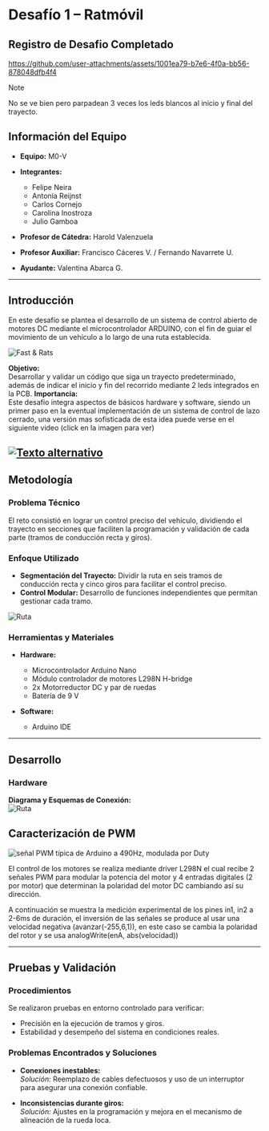 # Desafío 1 – Ratmóvil 

## Registro de Desafio Completado
https://github.com/user-attachments/assets/1001ea79-b7e6-4f0a-bb56-878048dfb4f4
> [!NOTE]
> No se ve bien pero parpadean 3 veces los leds blancos al inicio y final del trayecto.

## Información del Equipo

- **Equipo:** M0-V
- **Integrantes:**  
  - Felipe Neira  
  - Antonia Reijnst  
  - Carlos Cornejo  
  - Carolina Inostroza  
  - Julio Gamboa  

- **Profesor de Cátedra:** Harold Valenzuela  
- **Profesor Auxiliar:** Francisco Cáceres V. / Fernando Navarrete U.  
- **Ayudante:** Valentina Abarca G.


---

## Introducción

En este desafío se plantea el desarrollo de un sistema de control abierto de motores DC mediante el microcontrolador ARDUINO, con el fin de guiar el movimiento de un vehículo a lo largo de una ruta establecida.  

![Fast & Rats](Imagenes/A.jpg)

**Objetivo:**  
Desarrollar y validar un código que siga un trayecto predeterminado, además de indicar el inicio y fin del recorrido mediante 2 leds integrados en la PCB.
**Importancia:**  
Este desafío integra aspectos de básicos hardware y software, siendo un primer paso en la eventual implementación de un sistema de control de lazo cerrado, una versión mas sofisticada de esta idea puede verse en el siguiente video (click en la imagen para ver)

[![Texto alternativo](Imagenes/B.jpg)](https://www.youtube.com/watch?v=ZMQbHMgK2rw)
---

## Metodología

### Problema Técnico

El reto consistió en lograr un control preciso del vehículo, dividiendo el trayecto en secciones que faciliten la programación y validación de cada parte (tramos de conducción recta y giros).


### Enfoque Utilizado

- **Segmentación del Trayecto:** Dividir la ruta en seis tramos de conducción recta y cinco giros para facilitar el control preciso.
- **Control Modular:** Desarrollo de funciones independientes que permitan gestionar cada tramo.

![Ruta](Imagenes/C.png)

### Herramientas y Materiales

- **Hardware:**  
  - Microcontrolador Arduino Nano
  - Módulo controlador de motores L298N H-bridge
  - 2x Motorreductor DC y par de ruedas
  - Batería de 9 V


- **Software:**  
  - Arduino IDE

---

## Desarrollo

### Hardware

**Diagrama y Esquemas de Conexión:**  
![Ruta](Imagenes/esquema.png)


## Caracterización de PWM ##
![señal PWM típica de Arduino a 490Hz, modulada por Duty](Animation.gif)

El control de los motores se realiza mediante driver L298N el cual recibe 2 señales PWM para modular la potencia del motor y 4 entradas digitales (2 por motor) que determinan la polaridad del motor DC cambiando así su dirección.

A continuación se muestra la medición experimental de los pines in1, in2 a 2-6ms de duración, el inversión de las señales se produce al usar una velocidad negativa (avanzar(-255,6,1)), en este caso se cambia la polaridad del rotor y se usa  analogWrite(enA, abs(velocidad))

---

## Pruebas y Validación

### Procedimientos

Se realizaron pruebas en entorno controlado para verificar:

- Precisión en la ejecución de tramos y giros.
- Estabilidad y desempeño del sistema en condiciones reales.

### Problemas Encontrados y Soluciones

- **Conexiones inestables:**  
  *Solución:* Reemplazo de cables defectuosos y uso de un interruptor para asegurar una conexión confiable.

- **Inconsistencias durante giros:**  
  *Solución:* Ajustes en la programación y mejora en el mecanismo de alineación de la rueda loca.


